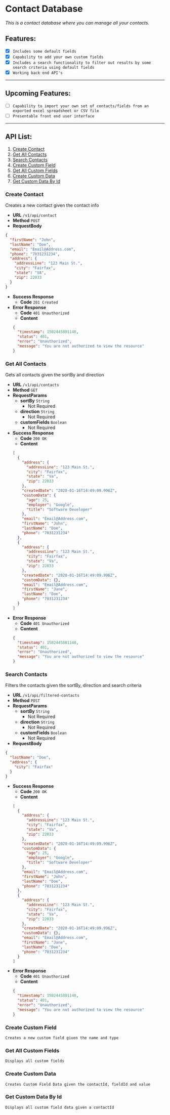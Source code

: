 # Contact Database

_This is a contact database where you can manage all your contacts._

## Features:

- [x]  `Includes some default fields`
- [x]  `Capability to add your own custom fields`
- [x]  `Includes a search functionality to filter out results by some search criteria using default fields`
- [x]  `Working back end API's`
- - - -

## Upcoming Features:

- [ ]  `Capability to import your own set of contacts/fields from an exported excel spreadsheet or CSV file`
- [ ]  `Presentable front end user interface`
- - - -

## API List:

1. [Create Contact](#create-contact)
2. [Get All Contacts](#get-all-contacts)
3. [Search Contacts](#search-contacts)
4. [Create Custom Field](#create-custom-field)
5. [Get All Custom Fields](#get-all-custom-fields)
6. [Create Custom Data](#create-custom-data)
7. [Get Custom Data By Id](#get-custom-data-by-id)

### Create Contact 
Creates a new contact given the contact info
- **URL** ```/v1/api/contact```
- **Method** ```POST``` 
- **RequestBody** 
```json
{
  "firstName": "John",
  "lastName": "Doe",
  "email": "Email@Address.com",
  "phone": "7031231234",
  "address": {
    "addressLine": "123 Main St.",
    "city": "Fairfax",
    "state": "VA",
    "zip": 22033
  }
}
```
- **Success Response**
  - **Code** ```201 Created```
- **Error Response**
  - **Code** ```401 Unauthorized```
  - **Content**
  ```json
  {
    "timestamp": 1502445801140,
    "status": 401,
    "error": "Unauthorized",
    "message": "You are not authorized to view the resource"
  }
  ```
### Get All Contacts
Gets all contacts given the sortBy and direction
- **URL** ```/v1/api/contacts```
- **Method** ```GET``` 
- **RequestParams** 
  - **sortBy** ```String```
    - Not Required
  - **direction** ```String```
    - Not Required
  - **customFields** ```Boolean```
    - Not Required
- **Success Response**
  - **Code** ```200 OK```
  - **Content**
  ```json
  [
    {
      "address": {
        "addressLine": "123 Main St.",
        "city": "Fairfax",
        "state": "Va",
        "zip": 22033
      },
      "createdDate": "2020-01-16T14:49:09.996Z",
      "customData": {
        "age": 25,
        "employer": "Google",
        "title": "Software Developer"
      },
      "email": "Email@Address.com",
      "firstName": "John",
      "lastName": "Doe",
      "phone": "7031231234"
    },
    {
      "address": {
        "addressLine": "123 Main St.",
        "city": "Fairfax",
        "state": "Va",
        "zip": 22033
      },
      "createdDate": "2020-01-16T14:49:09.996Z",
      "customData": {},
      "email": "Email@Address.com",
      "firstName": "Jane",
      "lastName": "Doe",
      "phone": "7031231234"
    }
  ]
  ```
- **Error Response**
  - **Code** ```401 Unauthorized```
  - **Content**
  ```json
  {
    "timestamp": 1502445801140,
    "status": 401,
    "error": "Unauthorized",
    "message": "You are not authorized to view the resource"
  }
  ```
### Search Contacts
Filters the contacts given the sortBy, direction and search criteria
- **URL** ```/v1/api/filtered-contacts```
- **Method** ```POST``` 
- **RequestParams** 
  - **sortBy** ```String```
    - Not Required
  - **direction** ```String```
    - Not Required
  - **customFields** ```Boolean```
    - Not Required
- **RequestBody** 
```json
{
  "lastName": "Doe",
  "address": {
    "city": "Fairfax"
  }
}
```
- **Success Response**
  - **Code** ```200 OK```
  - **Content**
  ```json
  [
    {
      "address": {
        "addressLine": "123 Main St.",
        "city": "Fairfax",
        "state": "Va",
        "zip": 22033
      },
      "createdDate": "2020-01-16T14:49:09.996Z",
      "customData": {
        "age": 25,
        "employer": "Google",
        "title": "Software Developer"
      },
      "email": "Email@Address.com",
      "firstName": "John",
      "lastName": "Doe",
      "phone": "7031231234"
    },
    {
      "address": {
        "addressLine": "123 Main St.",
        "city": "Fairfax",
        "state": "Va",
        "zip": 22033
      },
      "createdDate": "2020-01-16T14:49:09.996Z",
      "customData": {},
      "email": "Email@Address.com",
      "firstName": "Jane",
      "lastName": "Doe",
      "phone": "7031231234"
    }
  ]
  ```
- **Error Response**
  - **Code** ```401 Unauthorized```
  - **Content**
  ```json
  {
    "timestamp": 1502445801140,
    "status": 401,
    "error": "Unauthorized",
    "message": "You are not authorized to view the resource"
  }
  ```
### Create Custom Field 
```
Creates a new custom field given the name and type

```
### Get All Custom Fields
```
Displays all custom fields

```
### Create Custom Data 
```
Creates Custom Field Data given the contactId, fieldId and value

```
### Get Custom Data By Id
```
Displays all custom field data given a contactId

```
